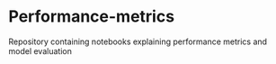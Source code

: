 # Performance-metrics
Repository containing notebooks explaining performance metrics and model evaluation
